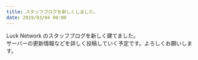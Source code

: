 ```yaml
---
title: スタッフブログを新しくしました。
date: 2019/03/04 00:00
---
```


Luck Network のスタッフブログを新しく建てました。  
サーバーの更新情報などを詳しく投稿していく予定です。よろしくお願いします。
